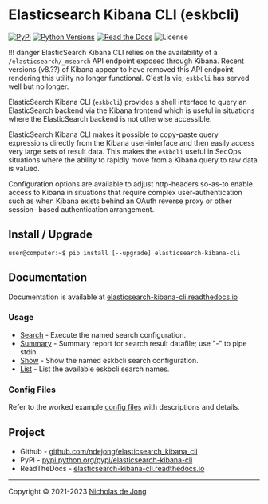 # Elasticsearch Kibana CLI (eskbcli)
[![PyPi](https://img.shields.io/pypi/v/elasticsearch-kibana-cli.svg)](https://pypi.python.org/pypi/elasticsearch-kibana-cli/)
[![Python Versions](https://img.shields.io/pypi/pyversions/elasticsearch-kibana-cli.svg)](https://github.com/ndejong/elasticsearch_kibana_cli/)
[![Read the Docs](https://img.shields.io/readthedocs/elasticsearch-kibana-cli)](https://elasticsearch-kibana-cli.readthedocs.io)
![License](https://img.shields.io/github/license/ndejong/elasticsearch_kibana_cli.svg)

!!! danger
    ElasticSearch Kibana CLI relies on the availability of a
    `/elasticsearch/_msearch` API endpoint exposed through Kibana.
    Recent versions (v8.??) of Kibana appear to have removed this API 
    endpoint rendering this utility no longer functional.
    C'est la vie, `eskbcli` has served well but no longer.

ElasticSearch Kibana CLI (`eskbcli`) provides a shell interface to query
an ElasticSearch backend via the Kibana frontend which is useful in
situations where the ElasticSearch backend is not otherwise accessible.

ElasticSearch Kibana CLI makes it possible to copy-paste query expressions
directly from the Kibana user-interface and then easily access very large
sets of result data.  This makes the `eskbcli` useful in SecOps situations
where the ability to rapidly move from a Kibana query to raw data is
valued.

Configuration options are available to adjust http-headers so-as-to enable
access to Kibana in situations that require complex user-authentication
such as when Kibana exists behind an OAuth reverse proxy or other session-
based authentication arrangement.

## Install / Upgrade
```shell
user@computer:~$ pip install [--upgrade] elasticsearch-kibana-cli
```


## Documentation
Documentation is available at [elasticsearch-kibana-cli.readthedocs.io](https://elasticsearch-kibana-cli.readthedocs.io)

### Usage
* [Search](https://elasticsearch-kibana-cli.readthedocs.io/en/latest/usage/search) - Execute the named search configuration.
* [Summary](https://elasticsearch-kibana-cli.readthedocs.io/en/latest/usage/summary) - Summary report for search result datafile; use "-" to pipe stdin.
* [Show](https://elasticsearch-kibana-cli.readthedocs.io/en/latest/usage/show) - Show the named eskbcli search configuration.
* [List](https://elasticsearch-kibana-cli.readthedocs.io/en/latest/usage/list) - List the available eskbcli search names.

### Config Files
Refer to the worked example [config files](https://elasticsearch-kibana-cli.readthedocs.io/en/latest/config/) 
with descriptions and details.

## Project
* Github - [github.com/ndejong/elasticsearch_kibana_cli](https://github.com/ndejong/elasticsearch_kibana_cli)
* PyPI - [pypi.python.org/pypi/elasticsearch-kibana-cli](https://pypi.python.org/pypi/elasticsearch-kibana-cli/)
* ReadTheDocs - [elasticsearch-kibana-cli.readthedocs.io](https://elasticsearch-kibana-cli.readthedocs.io)

---
Copyright &copy; 2021-2023 [Nicholas de Jong](https://wwww.nicholasdejong.com)
